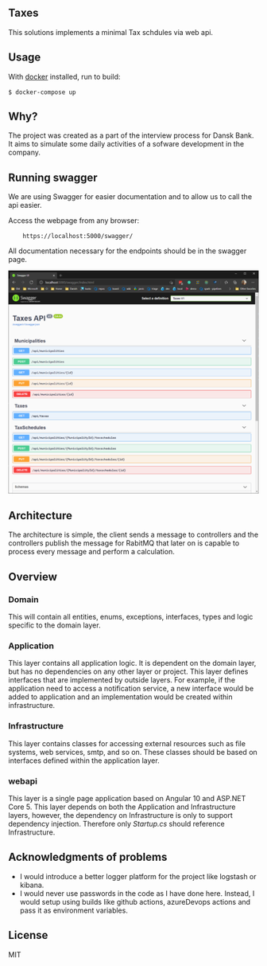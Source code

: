 ## Taxes

This solutions implements a minimal Tax schdules via web api.

## Usage

With [docker](https://docker.com/) installed, run to build:

    $ docker-compose up

## Why?

The project was created as a part of the interview process for Dansk Bank. It aims to simulate some daily activities of a sofware development in the company.

## Running swagger

We are using Swagger for easier documentation and to allow us to call the api easier.

Access the webpage from any browser:

```
    https://localhost:5000/swagger/
```

All documentation necessary for the endpoints should be in the swagger page.

![alt text](https://github.com/pedroafsouza/taxes/blob/main/assets/swagger.png?raw=true)

## Architecture

The architecture is simple, the client sends a message to controllers and the controllers publish the message for RabitMQ that later on is capable to process every message and perform a calculation.


## Overview

### Domain

This will contain all entities, enums, exceptions, interfaces, types and logic specific to the domain layer.

### Application

This layer contains all application logic. It is dependent on the domain layer, but has no dependencies on any other layer or project. This layer defines interfaces that are implemented by outside layers. For example, if the application need to access a notification service, a new interface would be added to application and an implementation would be created within infrastructure.

### Infrastructure

This layer contains classes for accessing external resources such as file systems, web services, smtp, and so on. These classes should be based on interfaces defined within the application layer.

### webapi

This layer is a single page application based on Angular 10 and ASP.NET Core 5. This layer depends on both the Application and Infrastructure layers, however, the dependency on Infrastructure is only to support dependency injection. Therefore only *Startup.cs* should reference Infrastructure.


## Acknowledgments of problems

- I would introduce a better logger platform for the project like logstash or kibana.
- I would never use passwords in the code as I have done here. Instead, I would setup using builds like github actions, azureDevops actions and pass it as environment variables.

## License

MIT
